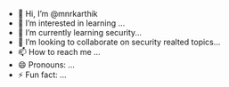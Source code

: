 - 👋 Hi, I’m @mnrkarthik
- 👀 I’m interested in learning ...
- 🌱 I’m currently learning security...
- 💞️ I’m looking to collaborate on security realted topics...
- 📫 How to reach me ...
- 😄 Pronouns: ...
- ⚡ Fun fact: ...

<!---
mnrkarthik/mnrkarthik is a ✨ special ✨ repository because its `README.md` (this file) appears on your GitHub profile.
You can click the Preview link to take a look at your changes.
--->
